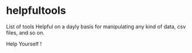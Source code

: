 # helpfultools

List of tools Helpful on a dayly basis for manipulating any kind of data, csv files, and so on.

Help Yourself !

